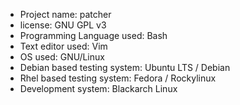 * Project name: patcher
* license: GNU GPL v3
* Programming Language used: Bash
* Text editor used: Vim
* OS used: GNU/Linux
* Debian based testing system: Ubuntu LTS / Debian
* Rhel based testing system: Fedora / Rockylinux
* Development system: Blackarch Linux
